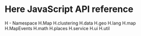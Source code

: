 # Here JavaScript API reference

H - Namespace
H.Map
H.clustering
H.data
H.geo
H.lang
H.map
H.MapEvents
H.math
H.places
H.service
H.ui
H.util
